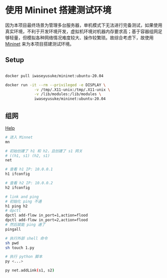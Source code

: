 # 使用 Mininet 搭建测试环境

因为本项目最终场景为管理多台服务器，单机模式下无法进行完备测试，如果使用真实环境，不利于开发环境开发，虚拟机环境对机器内存要求高；基于容器组网足够轻量，但模拟各种网络情况难度较大、操作较繁琐。故综合考虑下，故使用 [Mininet](http://mininet.org/) 来为本项目搭建测试环境。

## Setup

```bash

docker pull iwaseyusuke/mininet:ubuntu-20.04

docker run -it --rm --privileged -e DISPLAY \
             -v /tmp/.X11-unix:/tmp/.X11-unix \
             -v /lib/modules:/lib/modules \
             iwaseyusuke/mininet:ubuntu-20.04

```

## 组网

[Help](https://xiaoer.blog.csdn.net/article/details/105230800)

```bash
# 进入 Minnet
mn

# 初始创建了 h1 和 h2，且创建了 s1 网关
# ((h1, s1) (h2, s1)
net

# 查看 h1 IP: 10.0.0.1
h1 ifconfig

# 查看 h2 IP: 10.0.0.2
h2 ifconfig

# link and ping
# 初始化 ping 不通
h1 ping h2
# dpctl
dpctl add-flow in_port=1,action=flood
dpctl add-flow in_port=2,action=flood
# 然后就能 ping 通了
pingall

# 执行外部 shell 命令
sh pwd
sh touch 1.py

# 执行 python 脚本
py <...>

py net.addLink(s1, s2)

```
